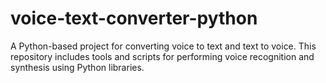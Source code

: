 # voice-text-converter-python
 A Python-based project for converting voice to text and text to voice. This repository includes tools and scripts for performing voice recognition and synthesis using Python libraries.
